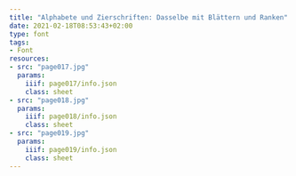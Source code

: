 ```yaml
---
title: "Alphabete und Zierschriften: Dasselbe mit Blättern und Ranken"
date: 2021-02-18T08:53:43+02:00
type: font
tags:
- Font
resources:
- src: "page017.jpg"
  params:
    iiif: page017/info.json
    class: sheet
- src: "page018.jpg"
  params:
    iiif: page018/info.json
    class: sheet
- src: "page019.jpg"
  params:
    iiif: page019/info.json
    class: sheet
---
```

